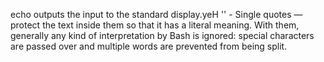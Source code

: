 echo outputs the input to the standard display.yeH
'' - Single quotes — protect the text inside them so that it has a literal meaning. With them, generally any kind of interpretation by Bash is ignored: special characters are passed over and multiple words are prevented from being split.   
